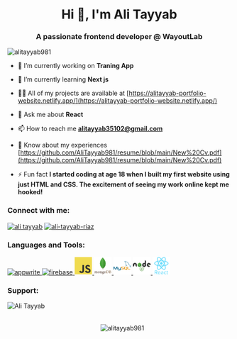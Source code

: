 <h1 align="center">Hi 👋, I'm Ali Tayyab</h1>
<h3 align="center">A passionate frontend developer @ WayoutLab</h3>

<p align="left"> <img src="https://komarev.com/ghpvc/?username=alitayyab981&label=Profile%20views&color=0e75b6&style=flat" alt="alitayyab981" /> </p>

- 🔭 I’m currently working on **Traning App**

- 🌱 I’m currently learning **Next js**

- 👨‍💻 All of my projects are available at [https://alitayyab-portfolio-website.netlify.app/](https://alitayyab-portfolio-website.netlify.app/)

- 💬 Ask me about **React**

- 📫 How to reach me **alitayyab35102@gmail.com**

- 📄 Know about my experiences [https://github.com/AliTayyab981/resume/blob/main/New%20Cv.pdf](https://github.com/AliTayyab981/resume/blob/main/New%20Cv.pdf)

- ⚡ Fun fact **I started coding at age 18 when I built my first website using just HTML and CSS. The excitement of seeing my work online kept me hooked!**

<h3 align="left">Connect with me:</h3>
<p align="left">
<a href="https://linkedin.com/in/ali tayyab" target="blank"><img align="center" src="https://raw.githubusercontent.com/rahuldkjain/github-profile-readme-generator/master/src/images/icons/Social/linked-in-alt.svg" alt="ali tayyab" height="30" width="40" /></a>
<a href="https://instagram.com/ali-tayyab-riaz" target="blank"><img align="center" src="https://raw.githubusercontent.com/rahuldkjain/github-profile-readme-generator/master/src/images/icons/Social/instagram.svg" alt="ali-tayyab-riaz" height="30" width="40" /></a>
</p>

<h3 align="left">Languages and Tools:</h3>
<p align="left"> <a href="https://appwrite.io" target="_blank" rel="noreferrer"> <img src="https://www.vectorlogo.zone/logos/appwriteio/appwriteio-icon.svg" alt="appwrite" width="40" height="40"/> </a> <a href="https://firebase.google.com/" target="_blank" rel="noreferrer"> <img src="https://www.vectorlogo.zone/logos/firebase/firebase-icon.svg" alt="firebase" width="40" height="40"/> </a> <a href="https://developer.mozilla.org/en-US/docs/Web/JavaScript" target="_blank" rel="noreferrer"> <img src="https://raw.githubusercontent.com/devicons/devicon/master/icons/javascript/javascript-original.svg" alt="javascript" width="40" height="40"/> </a> <a href="https://www.mongodb.com/" target="_blank" rel="noreferrer"> <img src="https://raw.githubusercontent.com/devicons/devicon/master/icons/mongodb/mongodb-original-wordmark.svg" alt="mongodb" width="40" height="40"/> </a> <a href="https://www.mysql.com/" target="_blank" rel="noreferrer"> <img src="https://raw.githubusercontent.com/devicons/devicon/master/icons/mysql/mysql-original-wordmark.svg" alt="mysql" width="40" height="40"/> </a> <a href="https://nodejs.org" target="_blank" rel="noreferrer"> <img src="https://raw.githubusercontent.com/devicons/devicon/master/icons/nodejs/nodejs-original-wordmark.svg" alt="nodejs" width="40" height="40"/> </a> <a href="https://reactjs.org/" target="_blank" rel="noreferrer"> <img src="https://raw.githubusercontent.com/devicons/devicon/master/icons/react/react-original-wordmark.svg" alt="react" width="40" height="40"/> </a> </p>

<h3 align="left">Support:</h3>
<p><a href="https://www.buymeacoffee.com/Ali Tayyab"> <img align="left" src="https://cdn.buymeacoffee.com/buttons/v2/default-yellow.png" height="50" width="210" alt="Ali Tayyab" /></a></p><br><br>

<p><img align="center" src="https://github-readme-stats.vercel.app/api/top-langs?username=alitayyab981&show_icons=true&locale=en&layout=compact" alt="alitayyab981" /></p>

